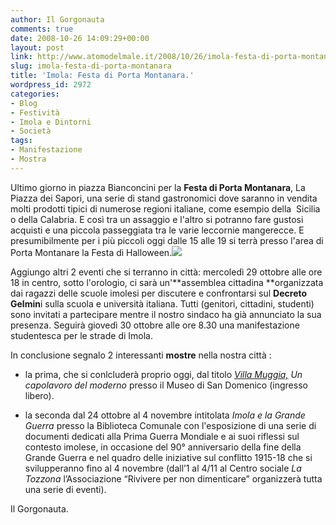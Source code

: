 ```yaml
---
author: Il Gorgonauta
comments: true
date: 2008-10-26 14:09:29+00:00
layout: post
link: http://www.atomodelmale.it/2008/10/26/imola-festa-di-porta-montanara/
slug: imola-festa-di-porta-montanara
title: 'Imola: Festa di Porta Montanara.'
wordpress_id: 2972
categories:
- Blog
- Festività
- Imola e Dintorni
- Società
tags:
- Manifestazione
- Mostra
---
```


Ultimo giorno in piazza Bianconcini per la **Festa di Porta Montanara**, La Piazza dei Sapori, una serie di stand gastronomici dove saranno in vendita molti prodotti tipici di numerose regioni italiane, come esempio della  Sicilia o della Calabria. E così tra un assaggio e l'altro si potranno fare gustosi acquisti e una piccola passeggiata tra le varie leccornie mangerecce. E presumibilmente per i più piccoli oggi dalle 15 alle 19 si terrà presso l'area di Porta Montanare la Festa di Halloween.![](http://www.atomodelmale.it/wp-content/uploads/2008/10/festa-di-porta-montanara-279x300.png)

Aggiungo altri 2 eventi che si terranno in città: mercoledì 29 ottobre alle ore 18 in centro, sotto l'orologio, ci sarà un'**assemblea cittadina **organizzata dai ragazzi delle scuole imolesi per discutere e confrontarsi sul **Decreto Gelmin**i sulla scuola e università italiana. Tutti (genitori, cittadini, studenti) sono invitati a partecipare mentre il nostro sindaco ha già annunciato la sua presenza. Seguirà giovedì 30 ottobre alle ore 8.30 una manifestazione studentesca per le strade di Imola.

In conclusione segnalo 2 interessanti **mostre** nella nostra città :



	
  * la prima, che si conlcluderà proprio oggi, dal titolo _[Villa Muggia,](http://www.villa-muggia.it/) Un capolavoro del moderno_ presso il Museo di San Domenico (ingresso libero).

	
  * la seconda dal 24 ottobre al 4 novembre intitolata _Imola e la Grande Guerra_ presso la Biblioteca Comunale con l'esposizione di una serie di documenti dedicati alla Prima Guerra Mondiale e ai suoi riflessi sul contesto imolese, in occasione del 90° anniversario della fine della Grande Guerra e nel quadro delle iniziative sul conflitto 1915-18 che si svilupperanno fino al 4 novembre (dall’1 al 4/11 al Centro sociale _La Tozzona_ l’Associazione “Rivivere per non dimenticare” organizzerà tutta una serie di eventi).


Il Gorgonauta.
